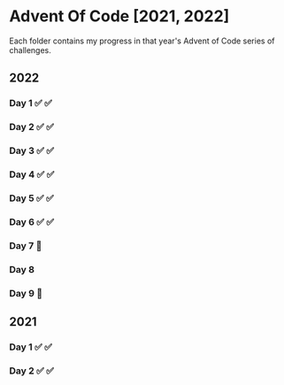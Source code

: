 # Advent Of Code [2021, 2022]


Each folder contains my progress in that year's Advent of Code series of challenges. 

## 2022
### Day 1 ✅ ✅ 
### Day 2 ✅ ✅ 
### Day 3 ✅ ✅ 
### Day 4 ✅ ✅ 
### Day 5 ✅ ✅
### Day 6 ✅ ✅ 
### Day 7 🚧
### Day 8   
### Day 9 🚧


## 2021
### Day 1 ✅ ✅ 
### Day 2 ✅ ✅ 